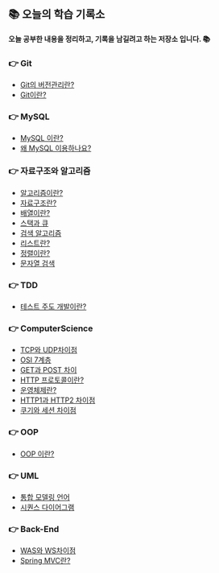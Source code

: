 ## 📚 오늘의 학습 기록소
<strong>오늘 공부한 내용을 정리하고, 기록을 남길려고 하는 저장소 입니다. 📚</strong>

### 👉 Git
+ <a href="https://github.com/pan2468/TIL/blob/main/Git/%EA%B9%83%EA%B3%BC%20%EB%B2%84%EC%A0%84%20%EA%B4%80%EB%A6%AC/%EB%B2%84%EC%A0%84%20%EA%B4%80%EB%A6%AC.md">Git의 버전관리란?</a>
+ <a href="https://github.com/pan2468/TIL/blob/main/Git/%EA%B9%83%EA%B3%BC%20%EB%B2%84%EC%A0%84%20%EA%B4%80%EB%A6%AC/%EA%B9%83.md">Git이란?</a>

### 👉 MySQL
+ <a href="https://github.com/pan2468/mysql_study/blob/main/1%EC%9E%A5%20MySQL%20%EC%86%8C%EA%B0%9C/MySQL%20%EC%86%8C%EA%B0%9C.md">MySQL 이란?</a>
+ <a href="https://github.com/pan2468/mysql_study/blob/main/1%EC%9E%A5%20MySQL%20%EC%86%8C%EA%B0%9C/MySQL%20%EC%9D%B8%EA%B0%80.md">왜 MySQL 이용하나요?</a>

### 👉 자료구조와 알고리즘
+ <a href="https://github.com/pan2468/TIL/blob/main/Algorithm/%EC%95%8C%EA%B3%A0%EB%A6%AC%EC%A6%98%EC%9D%B4%EB%9E%80%3F.md">알고리즘이란?</a>
+ <a href="https://github.com/pan2468/TIL/blob/main/Data%20Structure/%EC%9E%90%EB%A3%8C%EA%B5%AC%EC%A1%B0%EB%9E%80%3F.md">자료구조란?</a>
+ <a href="https://github.com/pan2468/TIL/blob/main/Data%20Structure/%EB%B0%B0%EC%97%B4.md">배열이란?</a>
+ <a href="https://github.com/pan2468/TIL/blob/main/Data%20Structure/%EC%8A%A4%ED%83%9D%EA%B3%BC%20%ED%81%90.md">스택과 큐</a>
+ <a href="https://github.com/pan2468/TIL/blob/main/Algorithm/%EA%B2%80%EC%83%89%20%EC%95%8C%EA%B3%A0%EB%A6%AC%EC%A6%98.md">검색 알고리즘</a>
+ <a href="https://github.com/pan2468/TIL/blob/main/Data%20Structure/%EB%A6%AC%EC%8A%A4%ED%8A%B8.md">리스트란?</a> 
+ <a href="https://github.com/pan2468/TIL/blob/main/Algorithm/%EC%A0%95%EB%A0%AC%EC%9D%B4%EB%9E%80%3F.md">정렬이란?</a> 
+ <a href="https://github.com/pan2468/TIL/blob/main/Algorithm/%EB%AC%B8%EC%9E%90%EC%97%B4%20%EA%B2%80%EC%83%89.md">문자열 검색</a> 

### 👉 TDD
+ <a href="https://github.com/pan2468/chap01-idea">테스트 주도 개발이란?</a> 

### 👉 ComputerScience
+ <a href="https://github.com/pan2468/TIL/blob/main/CS/Network/TCP%EC%99%80%20UDP%20%EC%B0%A8%EC%9D%B4%EC%A0%90.md">TCP와 UDP차이점</a> 
+ <a href="https://github.com/pan2468/TIL/blob/main/CS/Network/OSI%207%EA%B3%84%EC%B8%B5.md">OSI 7계층</a> 
+ <a href="https://github.com/pan2468/TIL/blob/main/CS/Network/GET%EA%B3%BC%20POST%20%EC%B0%A8%EC%9D%B4%EC%A0%90.md">GET과 POST 차이</a> 
+ <a href="https://github.com/pan2468/TIL/blob/main/CS/Network/HTTP%20%ED%94%84%EB%A1%9C%ED%86%A0%EC%BD%9C%EC%9D%B4%EB%9E%80.md">HTTP 프로토콜이란?</a>
+ <a href="https://github.com/pan2468/TIL/blob/main/CS/OS/%EC%9A%B4%EC%98%81%EC%B2%B4%EC%A0%9C%EB%9E%80.md">운영체제란?</a> 
+ <a href="https://github.com/pan2468/TIL/blob/main/CS/Network/HTTP1%EA%B3%BC%20HTTP2%20%EC%B0%A8%EC%9D%B4%EC%A0%90.md">HTTP1과 HTTP2 차이점</a> 
+ <a href="https://github.com/pan2468/TIL/blob/main/CS/Network/%EC%BF%A0%EA%B8%B0%EC%99%80%20%EC%84%B8%EC%85%98%20%EC%B0%A8%EC%9D%B4%EC%A0%90.md">쿠기와 세션 차이점</a> 

### 👉 OOP 
+ <a href="https://pan2468.tistory.com/92">OOP 이란?</a> 

### 👉 UML
+ <a href="https://github.com/pan2468/TIL/blob/main/UML/%ED%86%B5%ED%95%A9%20%EB%AA%A8%EB%8D%B8%EB%A7%81%20%EC%96%B8%EC%96%B4.md">통합 모델링 언어</a> 
+ <a href="https://github.com/pan2468/TIL/blob/main/UML/%EC%8B%9C%ED%80%80%EC%8A%A4%20%EB%8B%A4%EC%9D%B4%EC%96%B4%EA%B7%B8%EB%9E%A8.md">시퀀스 다이어그램</a>


### 👉 Back-End

+ <a href="">WAS와 WS차이점</a> 
+ <a href="https://pan2468.tistory.com/94">Spring MVC란?</a> 







